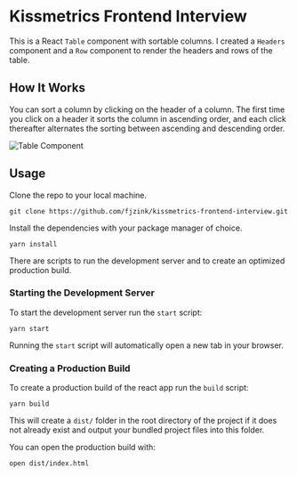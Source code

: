 # Kissmetrics Frontend Interview
This is a React `Table` component with sortable columns. I created a `Headers` component and a `Row` component to render the headers and rows of the table.

## How It Works
You can sort a column by clicking on the header of a column. The first time you click on a header it sorts the column in ascending order, and each click thereafter alternates the sorting between ascending and descending order.

![Table Component](https://i.imgur.com/TWnpLVQ.png)

## Usage

Clone the repo to your local machine. 


```
git clone https://github.com/fjzink/kissmetrics-frontend-interview.git
```


Install the dependencies with your package manager of choice.


```
yarn install
```


There are scripts to run the development server and to create an optimized production build. 

### Starting the Development Server
To start the development server run the `start` script:

```
yarn start
```

Running the `start` script will automatically open a new tab in your browser.

### Creating a Production Build
To create a production build of the react app run the `build` script:

```
yarn build
```

This will create a `dist/` folder in the root directory of the project if it does not already exist and output your bundled project files into this folder.

You can open the production build with:

```
open dist/index.html
```